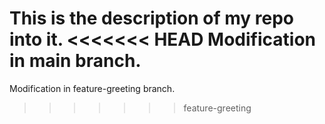 This is the description of my repo into it.
<<<<<<< HEAD
Modification in main branch.
=======
Modification in feature-greeting branch.
>>>>>>> feature-greeting
